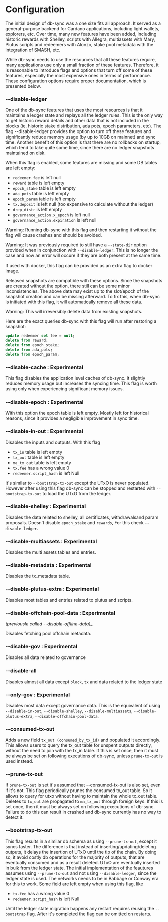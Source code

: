 # Configuration

The initial design of db-sync was a one size fits all approach. It served as a general-purpose
backend for Cardano applications, including light wallets, explorers, etc. Over time, many new
features have been added, including historic rewards with Shelley, scripts with Allegra, multiassets
with Mary, Plutus scripts and redeemers with Alonzo, stake pool metadata with the integration of
SMASH, etc.

While db-sync needs to use the resources that all these features require, many applications use only
a small fraction of these features. Therefore, it is reasonable to introduce flags and options that
turn off some of these features, especially the most expensive ones in terms of performance. These
configuration options require proper documentation, which is presented below.

### --disable-ledger

One of the db-sync features that uses the most resources is that it maintains a ledger state and
replays all the ledger rules. This is the only way to get historic reward details and other data
that is not included in the blocks (ie. historic stake distribution, ada pots, epoch parameters,
etc). The flag --disable-ledger provides the option to turn off these features and significantly
reduce memory usage (by up to 10GB on mainnet) and sync time. Another benefit of this option is
that there are no rollbacks on startup, which tend to take quite some time, since there are no
ledger snapshots maintained on disk.

When this flag is enabled, some features are missing and some DB tables are left empty:
- `redeemer.fee` is left null
- `reward` table is left empty
- `epoch_stake` table is left empty
- `ada_pots` table is left empty
- `epoch_param` table is left empty
- `tx.deposit` is left null (too expensive to calculate without the ledger)
- `drep_distr` is left empty
- `governance_action.x_epoch` is left null
- `governance_action.expiration` is left null

Warning: Running db-sync with this flag and then restarting it without the flag will cause crashes and should be avoided.

Warning: It was previously required to still have a `--state-dir` option provided when in conjunction with `--disable-ledger`. This is no longer the case and now an error will occure if they are both present at the same time.

If used with docker, this flag can be provided as an extra flag to docker image.

Released snapshots are compatible with these options. Since the snapshots are created without the
option, there still can be some minor inconsistencies. The above data may exist up to the slot/epoch
of the snapshot creation and can be missing afterward. To fix this, when db-sync is initiated with
this flag, it will automatically remove all these data.

Warning: This will irreversibly delete data from existing snapshots.

Here are the exact queries db-sync with this flag will run after restoring a snapshot:

```sql
update redeemer set fee = null;
delete from reward;
delete from epoch_stake;
delete from ada_pots;
delete from epoch_param;
```

### --disable-cache : Experimental

This flag disables the application level caches of db-sync. It slightly reduces memory usage but
increases the syncing time. This flag is worth using only when experiencing significant memory
issues.

### --disable-epoch : Experimental

With this option the epoch table is left empty. Mostly left for historical reasons, since it
provides a negligible improvement in sync time.

### --disable-in-out : Experimental

Disables the inputs and outputs. With this flag
- `tx_in` table is left empty
- `tx_out` table is left empty
- `ma_tx_out` table is left empty
- `tx.fee` has a wrong value 0
- `redeemer.script_hash` is left Null

It's similar to `--bootstrap-tx-out` except the UTxO is never populated. However after using this
flag db-sync can be stopped and restarted with `--bootstrap-tx-out` to load the UTxO from the
ledger.

### --disable-shelley : Experimental

Disables the data related to shelley, all certificates, withdrawalsand  param proposals.
Doesn't disable `epoch_stake` and `rewards`, For this check `--disable-ledger`.

### --disable-multiassets : Experimental

Disables the multi assets tables and entries.

### --disable-metadata : Experimental

Disables the tx_metadata table.

### --disable-plutus-extra : Experimental

Disables most tables and entries related to plutus and scripts.

### --disable-offchain-pool-data : Experimental
_(previousle called --disable-offline-data)__

Disables fetching pool offchain metadata.

### --disable-gov : Experimental

Disables all data related to governance

### --disable-all

Disables almost all data except `block`, `tx` and data related to the ledger state

### --only-gov : Experimental

Disables most data except governance data. This is the equivalent of using `--disable-in-out`,
`--disable-shelley`, `--disable-multiassets`, `--disable-plutus-extra`, `--disable-offchain-pool-data`.

### --consumed-tx-out

Adds a new field `tx_out (consumed_by_tx_id)` and populated it accordingly. This allows users to
query the tx_out table for unspent outputs directly, without the need to join with the tx_in table.
If this is set once, then it must be always be set on following executions of db-sync, unless
`prune-tx-out` is used instead.

### --prune-tx-out

If `prune-tx-out` is set it's assumed that --consumed-tx-out is also set, even if it's not.
This flag periodically prunes the consumed tx_out table. So it allows to query for utxo
without having to maintain the whole tx_out table. Deletes to `tx_out` are propagated to `ma_tx_out`
through foreign keys. If this is set once, then it must be always set on following executions of
db-sync. Failure to do this can result in crashed and db-sync currently has no way to detect it.

### --bootstrap-tx-out

This flag results in a similar db schema as using `--prune-tx-out`, except it syncs faster. The difference is that instead of inserting/updating/deleting outputs, it delays the insertion of
UTxO until the tip of the chain. By doing so, it avoid costly db operations for the majority of
outputs, that are eventually consumed and as a result deleted. UTxO are eventually
inserted in bulk from the ledger state.
The initial implementation of the feautures assumes using `--prune-tx-out` and not using `--disable-ledger`, since the ledger state is used. The networks needs to be in Babbage or Conway era for this to work.
Some field are left empty when using this flag, like
- `tx.fee` has a wrong value 0
- `redeemer.script_hash` is left Null

Until the ledger state migration happens any restart requires reusing the `--bootstrap` flag. After it's completed the flag can be omitted on restarts.
